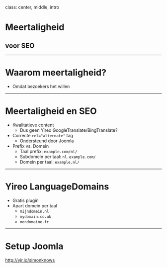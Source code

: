 class: center, middle, intro
# Meertaligheid
## voor SEO

---
# Waarom meertaligheid?
- Omdat bezoekers het willen

---
# Meertaligheid en SEO
- Kwalitatieve content
    - Dus geen Yireo GoogleTranslate/BingTranslate?
- Correcte `rel="alternate"` tag
    - Ondersteund door Joomla
- Prefix vs. Domein
    - Taal prefix: `example.com/nl/`
    - Subdomein per taal: `nl.example.com/`
    - Domein per taal: `example.nl/`

---
# Yireo LanguageDomains
- Gratis plugin
- Apart domein per taal
    - `mijndomein.nl`
    - `mydomain.co.uk`
    - `mondomaine.fr`

---
# Setup Joomla
http://yir.io/simonknows
